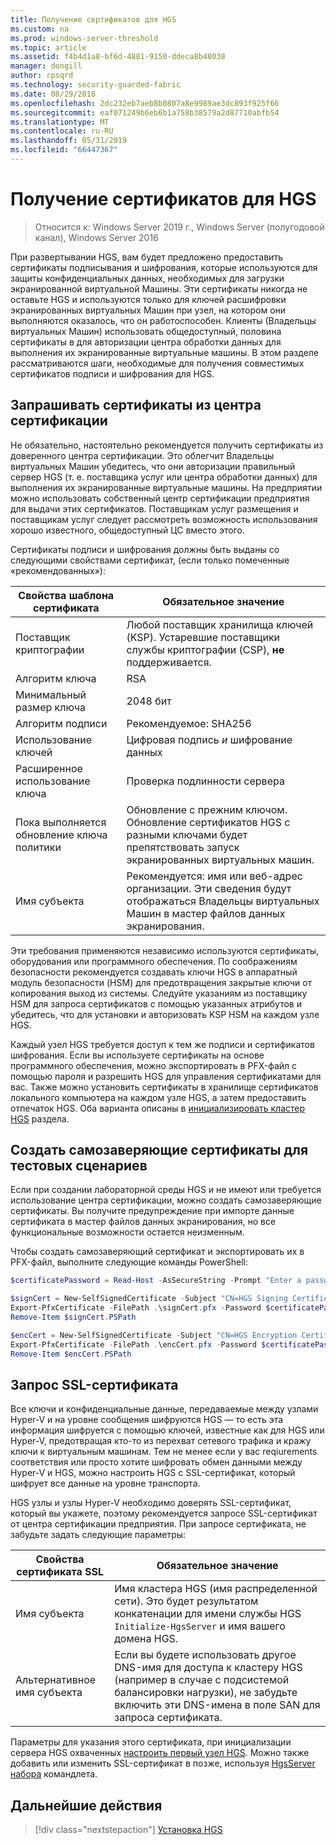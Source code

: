```yaml
---
title: Получение сертификатов для HGS
ms.custom: na
ms.prod: windows-server-threshold
ms.topic: article
ms.assetid: f4b4d1a8-bf6d-4881-9150-ddeca8b48038
manager: dongill
author: rpsqrd
ms.technology: security-guarded-fabric
ms.date: 08/29/2018
ms.openlocfilehash: 2dc232eb7aeb8b0807a8e9989ae3dc893f925f66
ms.sourcegitcommit: eaf071249b6eb6b1a758b38579a2d87710abfb54
ms.translationtype: MT
ms.contentlocale: ru-RU
ms.lasthandoff: 05/31/2019
ms.locfileid: "66447367"
---
```

# <a name="obtain-certificates-for-hgs"></a>Получение сертификатов для HGS

>Относится к: Windows Server 2019 г., Windows Server (полугодовой канал), Windows Server 2016

При развертывании HGS, вам будет предложено предоставить сертификаты подписывания и шифрования, которые используются для защиты конфиденциальных данных, необходимых для загрузки экранированной виртуальной Машины.
Эти сертификаты никогда не оставьте HGS и используются только для ключей расшифровки экранированных виртуальных Машин при узел, на котором они выполняются оказалось, что он работоспособен.
Клиенты (Владельцы виртуальных Машин) использовать общедоступный, половина сертификаты в для авторизации центра обработки данных для выполнения их экранированные виртуальные машины.
В этом разделе рассматриваются шаги, необходимые для получения совместимых сертификатов подписи и шифрования для HGS.

## <a name="request-certificates-from-your-certificate-authority"></a>Запрашивать сертификаты из центра сертификации

Не обязательно, настоятельно рекомендуется получить сертификаты из доверенного центра сертификации.
Это облегчит Владельцы виртуальных Машин убедитесь, что они авторизации правильный сервер HGS (т. е. поставщика услуг или центра обработки данных) для выполнения их экранированные виртуальные машины.
На предприятии можно использовать собственный центр сертификации предприятия для выдачи этих сертификатов.
Поставщикам услуг размещения и поставщикам услуг следует рассмотреть возможность использования хорошо известного, общедоступный ЦС вместо этого.

Сертификаты подписи и шифрования должны быть выданы со следующими свойствами сертификат, (если только помеченные «рекомендованных»):

Свойства шаблона сертификата | Обязательное значение 
------------------------------|----------------
Поставщик криптографии               | Любой поставщик хранилища ключей (KSP). Устаревшие поставщики службы криптографии (CSP), **не** поддерживается.
Алгоритм ключа                 | RSA
Минимальный размер ключа              | 2048 бит
Алгоритм подписи           | Рекомендуемое: SHA256
Использование ключей                     | Цифровая подпись *и* шифрование данных
Расширенное использование ключа            | Проверка подлинности сервера
Пока выполняется обновление ключа политики            | Обновление с прежним ключом. Обновление сертификатов HGS с разными ключами будет препятствовать запуск экранированных виртуальных машин.
Имя субъекта                  | Рекомендуется: имя или веб-адрес организации. Эти сведения будут отображаться Владельцы виртуальных Машин в мастер файлов данных экранирования.

Эти требования применяются независимо используются сертификаты, оборудования или программного обеспечения.
По соображениям безопасности рекомендуется создавать ключи HGS в аппаратный модуль безопасности (HSM) для предотвращения закрытые ключи от копирования выход из системы.
Следуйте указаниям из поставщику HSM для запроса сертификатов с помощью указанных атрибутов и убедитесь, что для установки и авторизовать KSP HSM на каждом узле HGS.

Каждый узел HGS требуется доступ к тем же подписи и сертификатов шифрования.
Если вы используете сертификаты на основе программного обеспечения, можно экспортировать в PFX-файл с помощью пароля и разрешить HGS для управления сертификатами для вас.
Также можно установить сертификаты в хранилище сертификатов локального компьютера на каждом узле HGS, а затем предоставить отпечаток HGS.
Оба варианта описаны в [инициализировать кластер HGS](guarded-fabric-initialize-hgs.md) раздела.

## <a name="create-self-signed-certificates-for-test-scenarios"></a>Создать самозаверяющие сертификаты для тестовых сценариев

Если при создании лабораторной среды HGS и не имеют или требуется использование центра сертификации, можно создать самозаверяющие сертификаты.
Вы получите предупреждение при импорте данные сертификата в мастер файлов данных экранирования, но все функциональные возможности остается неизменным.

Чтобы создать самозаверяющий сертификат и экспортировать их в PFX-файл, выполните следующие команды PowerShell:

```powershell
$certificatePassword = Read-Host -AsSecureString -Prompt "Enter a password for the PFX file"

$signCert = New-SelfSignedCertificate -Subject "CN=HGS Signing Certificate"
Export-PfxCertificate -FilePath .\signCert.pfx -Password $certificatePassword -Cert $signCert
Remove-Item $signCert.PSPath

$encCert = New-SelfSignedCertificate -Subject "CN=HGS Encryption Certificate"
Export-PfxCertificate -FilePath .\encCert.pfx -Password $certificatePassword -Cert $encCert
Remove-Item $encCert.PSPath
```

## <a name="request-an-ssl-certificate"></a>Запрос SSL-сертификата

Все ключи и конфиденциальные данные, передаваемые между узлами Hyper-V и на уровне сообщения шифруются HGS — то есть эта информация шифруется с помощью ключей, известные как для HGS или Hyper-V, предотвращая кто-то из перехват сетевого трафика и кражу ключи к виртуальным машинам.
Тем не менее если у вас reqiurements соответствия или просто хотите шифровать обмен данными между Hyper-V и HGS, можно настроить HGS с SSL-сертификат, который шифрует все данные на уровне транспорта.

HGS узлы и узлы Hyper-V необходимо доверять SSL-сертификат, который вы укажете, поэтому рекомендуется запросе SSL-сертификат от центра сертификации предприятия. При запросе сертификата, не забудьте задать следующие параметры:

Свойства сертификата SSL | Обязательное значение
-------------------------|---------------
Имя субъекта             | Имя кластера HGS (имя распределенной сети). Это будет результатом конкатенации для имени службы HGS `Initialize-HgsServer` и имя вашего домена HGS.
Альтернативное имя субъекта | Если вы будете использовать другое DNS-имя для доступа к кластеру HGS (например в случае с подсистемой балансировки нагрузки), не забудьте включить эти DNS-имена в поле SAN для запроса сертификата.

Параметры для указания этого сертификата, при инициализации сервера HGS охваченных [настроить первый узел HGS](guarded-fabric-initialize-hgs.md).
Можно также добавить или изменить SSL-сертификат в позже, используя [HgsServer набора](https://docs.microsoft.com/powershell/module/hgsserver/set-hgsserver?view=win10-ps) командлета.

## <a name="next-step"></a>Дальнейшие действия

> [!div class="nextstepaction"]
> [Установка HGS](guarded-fabric-choose-where-to-install-hgs.md)